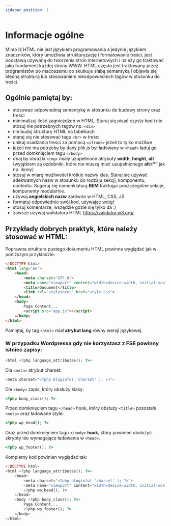 ```yaml
---
sidebar_position: 1
---
```


# Informacje ogólne

Mimo iż HTML nie jest językiem programowania a jedynie językiem znaczników, który umożliwia strukturyzację i formatowanie treści, jest podstawą używaną do tworzenia stron internetowych i należy go traktować jako fundament każdej strony WWW. HTML często jest traktowany przez programistów po macoszemu co skutkuje słabą semantyką i objawia się błędną strukturą lub stosowaniem nieodpowiednich tagów w stosunku do treści.

## Ogólnie pamiętaj by:
* stosować odpowiednią semantykę w stosunku do budowy strony oraz treści
* minimalizuj ilość zagnieżdżeń w HTML. Staraj się pisać czysty kod i nie stosuj nie potrzebnych tagów np. ``<div>``
* nie buduj struktury HTML na tabelkach
* staraj się nie stosować tagu ``<br>`` w treści
* unikaj osadzania treści za pomocą ``<iframe>`` jeżeli to tylko możliwe
* jeżeli nie ma potrzeby by dany plik js był ładowany w ``<head>`` ładuj go przed domknięciem tagu ``</body>``
* dbaj by obrazki ``<img>`` miały uzupełnione atrybuty **width**, **height**, **alt** (wyjątkiem są ozdobniki, które nie muszą mieć uzupełnionego **alt=””** jak np. ikony)
* stosuj w miarę możliwości krótkie nazwy klas. Staraj się używać adekwatnych nazw w stosunku do rodzaju sekcji, komponentu, contentu. Sugeruj się nomenklaturą **BEM** traktując poszczególne sekcje, komponenty modularnie.
* używaj **angielskich nazw** zarówno w HTML, CSS, JS
* formatuj odpowiednio swój kod, używając wcięć
* stosuj komentarze, wszędzie gdzie się tylko da :)
* zawsze używaj walidatora HTML https://validator.w3.org/

## Przykłady dobrych praktyk, które należy stosować w HTML:

Poprawna struktura pustego dokumentu HTML powinna wyglądać jak w poniższym przykładzie:

```html
<!DOCTYPE html>
<html lang="en">
	<head>
	    <meta charset="UTF-8">
	    <meta name="viewport" content="width=device-width, initial-scale=1.0">
	    <title>Document</title>
	    <link rel="stylesheet" href="style.css">
	</head>
	<body>
	    Page Content...
	    <script src="app.js"></script>
	</body>
</html>
```

Pamiętaj, by tag ``<html>`` miał **atrybut lang** równy wersji językowej.

### W przypadku Wordpressa gdy nie korzystasz z FSE powinny istnieć zapisy:
```php
<html <?php language_attributes(); ?>>
```

Dla ``<meta>`` atrybut charset:
```php
<meta charset="<?php bloginfo( 'charset' ); ?>">
```

Dla ``<body>`` zapis, który obsłuży klasy:
```php
<?php body_class(); ?>
```

Przed domknięciem tagu ``</head>`` hook, który obsłuży ``<title>`` pozostałe ``<meta>`` oraz ładowane style:
```php
<?php wp_head(); ?>
```

Oraz przed domknięciem tagu ``</body>`` **hook**, który powinien obsłużyć skrypty nie wymagające ładowania w ``<head>``. 
```php
<?php wp_footer(); ?>
```

Kompletny kod powinien wyglądać tak:
```php
<!DOCTYPE html>
<html <?php language_attributes(); ?>>
	<head>
	    <meta charset="<?php bloginfo( 'charset' ); ?>">
	    <meta name="viewport" content="width=device-width, initial-scale=1.0">
	    <?php wp_head(); ?>
	</head>
	<body <?php body_class(); ?>>
	    Page Content...
	    <?php wp_footer(); ?>
	</body>
</html>
```